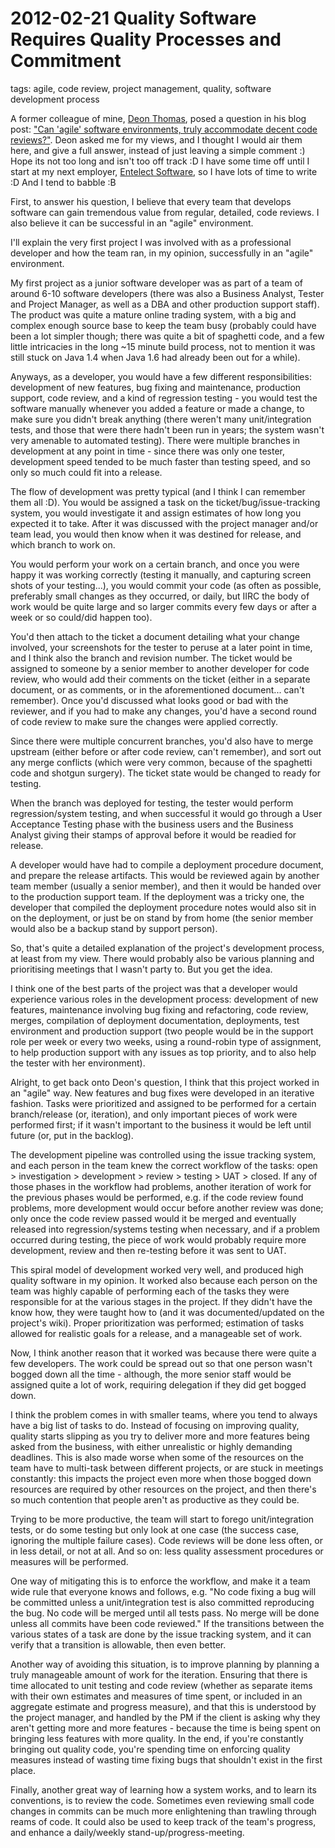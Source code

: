 # 2012-02-21 Quality Software Requires Quality Processes and Commitment

tags: agile, code review, project management, quality, software development process

A former colleague of mine, [Deon Thomas](https://www.blogger.com/profile/01803219841319883053), posed a question in his blog post: ["Can 'agile' software environments, truly accommodate decent code reviews?"](https://deonthomas.blogspot.com/2012/02/what-is-importance-of-code-reviews-in.html). Deon asked me for my views, and I thought I would air them here, and give a full answer, instead of just leaving a simple comment :) Hope its not too long and isn't too off track :D I have some time off until I start at my next employer, [Entelect Software](https://www.entelect.co.za/), so I have lots of time to write :D And I tend to babble :B

First, to answer his question, I believe that every team that develops software can gain tremendous value from regular, detailed, code reviews. I also believe it can be successful in an "agile" environment.

I'll explain the very first project I was involved with as a professional developer and how the team ran, in my opinion, successfully in an "agile" environment.

My first project as a junior software developer was as part of a team of around 6-10 software developers (there was also a Business Analyst, Tester and Project Manager, as well as a DBA and other production support staff). The product was quite a mature online trading system, with a big and complex enough source base to keep the team busy (probably could have been a lot simpler though; there was quite a bit of spaghetti code, and a few little intricacies in the long ~15 minute build process, not to mention it was still stuck on Java 1.4 when Java 1.6 had already been out for a while).

Anyways, as a developer, you would have a few different responsibilities: development of new features, bug fixing and maintenance, production support, code review, and a kind of regression testing - you would test the software manually whenever you added a feature or made a change, to make sure you didn't break anything (there weren't many unit/integration tests, and those that were there hadn't been run in years; the system wasn't very amenable to automated testing). There were multiple branches in development at any point in time - since there was only one tester, development speed tended to be much faster than testing speed, and so only so much could fit into a release.

The flow of development was pretty typical (and I think I can remember them all :D). You would be assigned a task on the ticket/bug/issue-tracking system, you would investigate it and assign estimates of how long you expected it to take. After it was discussed with the project manager and/or team lead, you would then know when it was destined for release, and which branch to work on.

You would perform your work on a certain branch, and once you were happy it was working correctly (testing it manually, and capturing screen shots of your testing...), you would commit your code (as often as possible, preferably small changes as they occurred, or daily, but IIRC the body of work would be quite large and so larger commits every few days or after a week or so could/did happen too).

You'd then attach to the ticket a document detailing what your change involved, your screenshots for the tester to peruse at a later point in time, and I think also the branch and revision number. The ticket would be assigned to someone by a senior member to another developer for code review, who would add their comments on the ticket (either in a separate document, or as comments, or in the aforementioned document... can't remember). Once you'd discussed what looks good or bad with the reviewer, and if you had to make any changes, you'd have a second round of code review to make sure the changes were applied correctly.

Since there were multiple concurrent branches, you'd also have to merge upstream (either before or after code review, can't remember), and sort out any merge conflicts (which were very common, because of the spaghetti code and shotgun surgery). The ticket state would be changed to ready for testing.

When the branch was deployed for testing, the tester would perform regression/system testing, and when successful it would go through a User Acceptance Testing phase with the business users and the Business Analyst giving their stamps of approval before it would be readied for release.

A developer would have had to compile a deployment procedure document, and prepare the release artifacts. This would be reviewed again by another team member (usually a senior member), and then it would be handed over to the production support team. If the deployment was a tricky one, the developer that compiled the deployment procedure notes would also sit in on the deployment, or just be on stand by from home (the senior member would also be a backup stand by support person).

So, that's quite a detailed explanation of the project's development process, at least from my view. There would probably also be various planning and prioritising meetings that I wasn't party to. But you get the idea.

I think one of the best parts of the project was that a developer would experience various roles in the development process: development of new features, maintenance involving bug fixing and refactoring, code review, merges, compilation of deployment documentation, deployments, test environment and production support (two people would be in the support role per week or every two weeks, using a round-robin type of assignment, to help production support with any issues as top priority, and to also help the tester with her environment).

Alright, to get back onto Deon's question, I think that this project worked in an "agile" way. New features and bug fixes were developed in an iterative fashion. Tasks were prioritized and assigned to be performed for a certain branch/release (or, iteration), and only important pieces of work were performed first; if it wasn't important to the business it would be left until future (or, put in the backlog).

The development pipeline was controlled using the issue tracking system, and each person in the team knew the correct workflow of the tasks: open > investigation > development > review > testing > UAT > closed. If any of those phases in the workflow had problems, another iteration of work for the previous phases would be performed, e.g. if the code review found problems, more development would occur before another review was done; only once the code review passed would it be merged and eventually released into regression/systems testing when necessary, and if a problem occurred during testing, the piece of work would probably require more development, review and then re-testing before it was sent to UAT.

This spiral model of development worked very well, and produced high quality software in my opinion. It worked also because each person on the team was highly capable of performing each of the tasks they were responsible for at the various stages in the project. If they didn't have the know how, they were taught how to (and it was documented/updated on the project's wiki). Proper prioritization was performed; estimation of tasks allowed for realistic goals for a release, and a manageable set of work.

Now, I think another reason that it worked was because there were quite a few developers. The work could be spread out so that one person wasn't bogged down all the time - although, the more senior staff would be assigned quite a lot of work, requiring delegation if they did get bogged down.

I think the problem comes in with smaller teams, where you tend to always have a big list of tasks to do. Instead of focusing on improving quality, quality starts slipping as you try to deliver more and more features being asked from the business, with either unrealistic or highly demanding deadlines. This is also made worse when some of the resources on the team have to multi-task between different projects, or are stuck in meetings constantly: this impacts the project even more when those bogged down resources are required by other resources on the project, and then there's so much contention that people aren't as productive as they could be.

Trying to be more productive, the team will start to forego unit/integration tests, or do some testing but only look at one case (the success case, ignoring the multiple failure cases). Code reviews will be done less often, or in less detail, or not at all. And so on: less quality assessment procedures or measures will be performed.

One way of mitigating this is to enforce the workflow, and make it a team wide rule that everyone knows and follows, e.g. "No code fixing a bug will be committed unless a unit/integration test is also committed reproducing the bug. No code will be merged until all tests pass. No merge will be done unless all commits have been code reviewed." If the transitions between the various states of a task are done by the issue tracking system, and it can verify that a transition is allowable, then even better.

Another way of avoiding this situation, is to improve planning by planning a truly manageable amount of work for the iteration. Ensuring that there is time allocated to unit testing and code review (whether as separate items with their own estimates and measures of time spent, or included in an aggregate estimate and progress measure), and that this is understood by the project manager, and handled by the PM if the client is asking why they aren't getting more and more features - because the time is being spent on bringing less features with more quality. In the end, if you're constantly bringing out quality code, you're spending time on enforcing quality measures instead of wasting time fixing bugs that shouldn't exist in the first place.

Finally, another great way of learning how a system works, and to learn its conventions, is to review the code. Sometimes even reviewing small code changes in commits can be much more enlightening than trawling through reams of code. It could also be used to keep track of the team's progress, and enhance a daily/weekly stand-up/progress-meeting.

